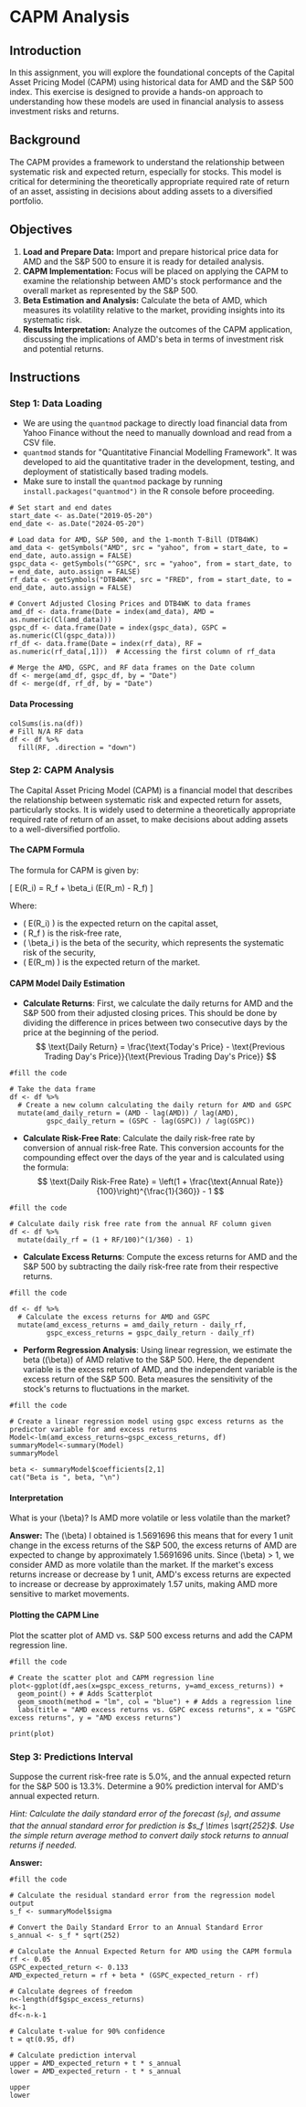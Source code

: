 
# CAPM Analysis

## Introduction

In this assignment, you will explore the foundational concepts of the Capital Asset Pricing Model (CAPM) using historical data for AMD and the S&P 500 index. This exercise is designed to provide a hands-on approach to understanding how these models are used in financial analysis to assess investment risks and returns.

## Background

The CAPM provides a framework to understand the relationship between systematic risk and expected return, especially for stocks. This model is critical for determining the theoretically appropriate required rate of return of an asset, assisting in decisions about adding assets to a diversified portfolio.

## Objectives

1. **Load and Prepare Data:** Import and prepare historical price data for AMD and the S&P 500 to ensure it is ready for detailed analysis.
2. **CAPM Implementation:** Focus will be placed on applying the CAPM to examine the relationship between AMD's stock performance and the overall market as represented by the S&P 500.
3. **Beta Estimation and Analysis:** Calculate the beta of AMD, which measures its volatility relative to the market, providing insights into its systematic risk.
4. **Results Interpretation:** Analyze the outcomes of the CAPM application, discussing the implications of AMD's beta in terms of investment risk and potential returns.

## Instructions

### Step 1: Data Loading

- We are using the `quantmod` package to directly load financial data from Yahoo Finance without the need to manually download and read from a CSV file.
- `quantmod` stands for "Quantitative Financial Modelling Framework". It was developed to aid the quantitative trader in the development, testing, and deployment of statistically based trading models.
- Make sure to install the `quantmod` package by running `install.packages("quantmod")` in the R console before proceeding.

```{r load-data}
# Set start and end dates
start_date <- as.Date("2019-05-20")
end_date <- as.Date("2024-05-20")

# Load data for AMD, S&P 500, and the 1-month T-Bill (DTB4WK)
amd_data <- getSymbols("AMD", src = "yahoo", from = start_date, to = end_date, auto.assign = FALSE)
gspc_data <- getSymbols("^GSPC", src = "yahoo", from = start_date, to = end_date, auto.assign = FALSE)
rf_data <- getSymbols("DTB4WK", src = "FRED", from = start_date, to = end_date, auto.assign = FALSE)

# Convert Adjusted Closing Prices and DTB4WK to data frames
amd_df <- data.frame(Date = index(amd_data), AMD = as.numeric(Cl(amd_data)))
gspc_df <- data.frame(Date = index(gspc_data), GSPC = as.numeric(Cl(gspc_data)))
rf_df <- data.frame(Date = index(rf_data), RF = as.numeric(rf_data[,1]))  # Accessing the first column of rf_data

# Merge the AMD, GSPC, and RF data frames on the Date column
df <- merge(amd_df, gspc_df, by = "Date")
df <- merge(df, rf_df, by = "Date")
```

#### Data Processing 
```{r data}
colSums(is.na(df))
# Fill N/A RF data
df <- df %>%
  fill(RF, .direction = "down") 
```

### Step 2: CAPM Analysis

The Capital Asset Pricing Model (CAPM) is a financial model that describes the relationship between systematic risk and expected return for assets, particularly stocks. It is widely used to determine a theoretically appropriate required rate of return of an asset, to make decisions about adding assets to a well-diversified portfolio.

#### The CAPM Formula
The formula for CAPM is given by:

\[ E(R_i) = R_f + \beta_i (E(R_m) - R_f) \]

Where:

- \( E(R_i) \) is the expected return on the capital asset,
- \( R_f \) is the risk-free rate,
- \( \beta_i \) is the beta of the security, which represents the systematic risk of the security,
- \( E(R_m) \) is the expected return of the market.



#### CAPM Model Daily Estimation

- **Calculate Returns**: First, we calculate the daily returns for AMD and the S&P 500 from their adjusted closing prices. This should be done by dividing the difference in prices between two consecutive days by the price at the beginning of the period.
$$
\text{Daily Return} = \frac{\text{Today's Price} - \text{Previous Trading Day's Price}}{\text{Previous Trading Day's Price}}
$$

```{r return}
#fill the code

# Take the data frame
df <- df %>% 
  # Create a new column calculating the daily return for AMD and GSPC
  mutate(amd_daily_return = (AMD - lag(AMD)) / lag(AMD),
         gspc_daily_return = (GSPC - lag(GSPC)) / lag(GSPC))

```

- **Calculate Risk-Free Rate**: Calculate the daily risk-free rate by conversion of annual risk-free Rate. This conversion accounts for the compounding effect over the days of the year and is calculated using the formula:
$$
\text{Daily Risk-Free Rate} = \left(1 + \frac{\text{Annual Rate}}{100}\right)^{\frac{1}{360}} - 1
$$

```{r riskfree}
#fill the code

# Calculate daily risk free rate from the annual RF column given
df <- df %>%
  mutate(daily_rf = (1 + RF/100)^(1/360) - 1)

```


- **Calculate Excess Returns**: Compute the excess returns for AMD and the S&P 500 by subtracting the daily risk-free rate from their respective returns.

```{r excess return}
#fill the code

df <- df %>%
  # Calculate the excess returns for AMD and GSPC
  mutate(amd_excess_returns = amd_daily_return - daily_rf,
         gspc_excess_returns = gspc_daily_return - daily_rf)
```


- **Perform Regression Analysis**: Using linear regression, we estimate the beta (\(\beta\)) of AMD relative to the S&P 500. Here, the dependent variable is the excess return of AMD, and the independent variable is the excess return of the S&P 500. Beta measures the sensitivity of the stock's returns to fluctuations in the market.

```{r lm}
#fill the code

# Create a linear regression model using gspc excess returns as the predictor variable for amd excess returns
Model<-lm(amd_excess_returns~gspc_excess_returns, df)
summaryModel<-summary(Model)
summaryModel

beta <- summaryModel$coefficients[2,1]
cat("Beta is ", beta, "\n")
```


#### Interpretation

What is your \(\beta\)? Is AMD more volatile or less volatile than the market?

**Answer:**
The \(\beta\) I obtained is 1.5691696 this means that for every 1 unit change in the excess returns of the S&P 500, the excess returns of AMD are expected to change by approximately 1.5691696 units. Since \(\beta\) > 1, we consider AMD as more volatile than the market. If the market's excess returns increase or decrease by 1 unit, AMD's excess returns are expected to increase or decrease by approximately 1.57 units, making AMD more sensitive to market movements.


#### Plotting the CAPM Line
Plot the scatter plot of AMD vs. S&P 500 excess returns and add the CAPM regression line.

```{r plot}
#fill the code

# Create the scatter plot and CAPM regression line
plot<-ggplot(df,aes(x=gspc_excess_returns, y=amd_excess_returns)) +
  geom_point() + # Adds Scatterplot
  geom_smooth(method = "lm", col = "blue") + # Adds a regression line
  labs(title = "AMD excess returns vs. GSPC excess returns", x = "GSPC excess returns", y = "AMD excess returns")

print(plot)
```

### Step 3: Predictions Interval
Suppose the current risk-free rate is 5.0%, and the annual expected return for the S&P 500 is 13.3%. Determine a 90% prediction interval for AMD's annual expected return.

*Hint: Calculate the daily standard error of the forecast ($s_f$), and assume that the annual standard error for prediction is $s_f \times \sqrt{252}$. Use the simple return average method to convert daily stock returns to annual returns if needed.*


**Answer:**

```{r pi}
#fill the code

# Calculate the residual standard error from the regression model output
s_f <- summaryModel$sigma

# Convert the Daily Standard Error to an Annual Standard Error
s_annual <- s_f * sqrt(252)

# Calculate the Annual Expected Return for AMD using the CAPM formula
rf <- 0.05
GSPC_expected_return <- 0.133
AMD_expected_return = rf + beta * (GSPC_expected_return - rf)

# Calculate degrees of freedom
n<-length(df$gspc_excess_returns)
k<-1
df<-n-k-1

# Calculate t-value for 90% confidence
t = qt(0.95, df)

# Calculate prediction interval
upper = AMD_expected_return + t * s_annual
lower = AMD_expected_return - t * s_annual

upper
lower

```

